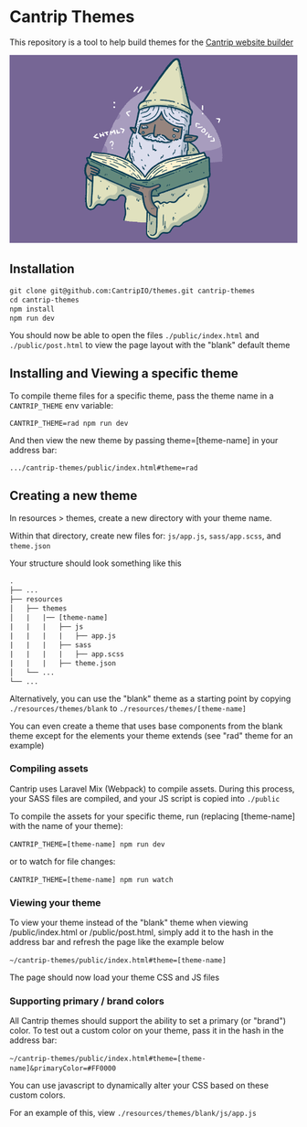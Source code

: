 # Cantrip Themes

This repository is a tool to help build themes for the [Cantrip website builder](https://cantrip.io)

![Cantrip Themes](https://raw.githubusercontent.com/CantripIO/themes/main/resources/img/readme-banner.gif)

## Installation

```
git clone git@github.com:CantripIO/themes.git cantrip-themes
cd cantrip-themes
npm install
npm run dev
```

You should now be able to open the files `./public/index.html` and `./public/post.html` to view the page layout with the "blank" default theme

## Installing and Viewing a specific theme

To compile theme files for a specific theme, pass the theme name in a `CANTRIP_THEME` env variable:

```
CANTRIP_THEME=rad npm run dev
```

And then view the new theme by passing theme=[theme-name] in your address bar:

```
.../cantrip-themes/public/index.html#theme=rad
```

## Creating a new theme

In resources > themes, create a new directory with your theme name. 

Within that directory, create new files for: `js/app.js`, `sass/app.scss`, and `theme.json`

Your structure should look something like this

    .
    ├── ...
    ├── resources
    │   ├── themes
    │   |   |── [theme-name]
    |   |   |   ├── js
    |   |   |   |   ├── app.js
    |   |   |   ├── sass
    |   |   |   |   ├── app.scss
    |   |   |   ├── theme.json
    │   └── ...
    └── ...
    
Alternatively, you can use the "blank" theme as a starting point by copying `./resources/themes/blank` to `./resources/themes/[theme-name]`

You can even create a theme that uses base components from the blank theme except for the elements your theme extends (see "rad" theme for an example)

### Compiling assets

Cantrip uses Laravel Mix (Webpack) to compile assets. During this process, your SASS files are compiled, and your JS script is copied into `./public`

To compile the assets for your specific theme, run (replacing [theme-name] with the name of your theme):

`CANTRIP_THEME=[theme-name] npm run dev`

or to watch for file changes:

`CANTRIP_THEME=[theme-name] npm run watch`

### Viewing your theme

To view your theme instead of the "blank" theme when viewing /public/index.html or /public/post.html, simply add it to the hash in the address bar and refresh the page like the example below

`~/cantrip-themes/public/index.html#theme=[theme-name]`

The page should now load your theme CSS and JS files

### Supporting primary / brand colors

All Cantrip themes should support the ability to set a primary (or "brand") color. To test out a custom color on your theme, pass it in the hash in the address bar:

`~/cantrip-themes/public/index.html#theme=[theme-name]&primaryColor=#FF0000`

You can use javascript to dynamically alter your CSS based on these custom colors. 

For an example of this, view `./resources/themes/blank/js/app.js`